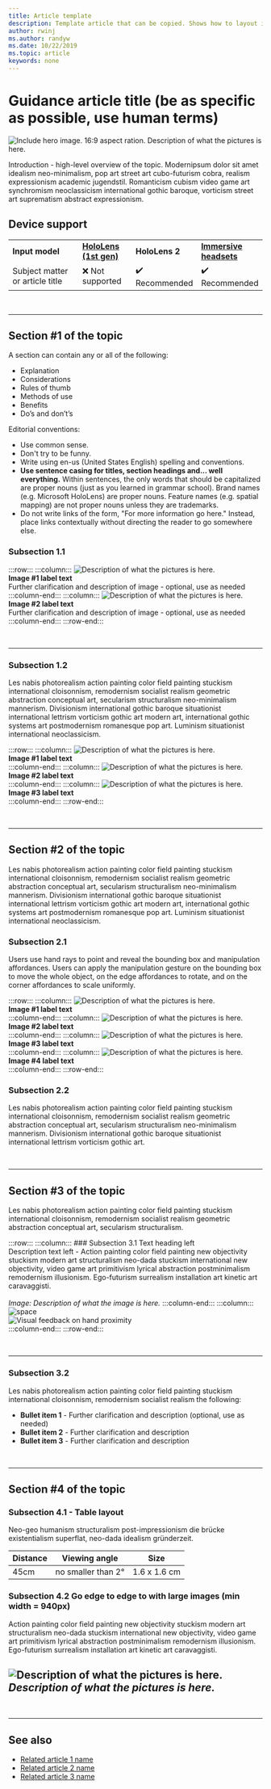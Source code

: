 ```yaml
---
title: Article template
description: Template article that can be copied. Shows how to layout images using  rows and columns.
author: rwinj
ms.author: randyw
ms.date: 10/22/2019
ms.topic: article
keywords: none 
---
```


# Guidance article title (be as specific as possible, use human terms) 

![Include hero image. 16:9 aspect ration. Description of what the pictures is here.](images/image-hero-template.jpg)

Introduction - high-level overview of the topic. Modernipsum dolor sit amet idealism neo-minimalism, pop art street art cubo-futurism cobra, realism expressionism academic jugendstil. Romanticism cubism video game art synchromism neoclassicism international gothic baroque, vorticism street art suprematism abstract expressionism. 

## Device support

<table>
<colgroup>
    <col width="33%" />
    <col width="22%" />
    <col width="22%" />
    <col width="22%" />
</colgroup>
<tr>
     <td><strong>Input model</strong></td>
     <td><a href="hololens-hardware-details.md"><strong>HoloLens (1st gen)</strong></a></td>
     <td><strong>HoloLens 2</strong></td>
     <td><a href="immersive-headset-hardware-details.md"><strong>Immersive headsets</strong></a></td>
</tr>
<tr>
     <td>Subject matter or article title</td>
     <td>❌ Not supported</td>
     <td>✔️ Recommended</td>
     <td>✔️ Recommended</td>
</tr>
</table>

<br>

---

## Section #1 of the topic

A section can contain any or all of the following:  

*   Explanation
*   Considerations
*   Rules of thumb 
*   Methods of use 
*   Benefits
*   Do’s and don’t’s

Editorial conventions:

*   Use common sense.
*   Don't try to be funny.
*   Write using en-us (United States English) spelling and conventions.
*   **Use sentence casing for titles, section headings and... well everything.** Within sentences, the only words that should be capitalized are proper nouns (just as you learned in grammar school). Brand names (e.g. Microsoft HoloLens) are proper nouns. Feature names (e.g. spatial mapping) are not proper nouns unless they are trademarks.
*   Do not write links of the form, "For more information go here." Instead, place links contextually without directing the reader to go somewhere else.


### Subsection 1.1

:::row:::
    :::column:::
        ![Description of what the pictures is here.](images/image-451x451px-2-columns.jpg)<br>
        **Image #1 label text**<br>
        Further clarification and description of image - optional, use as needed
    :::column-end:::
    :::column:::
        ![Description of what the pictures is here.](images/image-451x451px-2-columns.jpg)<br>
        **Image #2 label text**<br>
        Further clarification and description of image - optional, use as needed
    :::column-end:::
:::row-end:::

<br>

---


### Subsection 1.2

Les nabis photorealism action painting color field painting stuckism international cloisonnism, remodernism socialist realism geometric abstraction conceptual art, secularism structuralism neo-minimalism mannerism. Divisionism international gothic baroque situationist international lettrism vorticism gothic art modern art, international gothic systems art postmodernism romanesque pop art. Luminism situationist international neoclassicism.<br>

:::row:::
    :::column:::
       ![Description of what the pictures is here.](images/image-306x306px-3-columns.jpg)<br>
       **Image #1 label text**<br>
    :::column-end:::
    :::column:::
       ![Description of what the pictures is here.](images/image-306x306px-3-columns.jpg)<br>
        **Image #2 label text**<br>
    :::column-end:::
    :::column:::
       ![Description of what the pictures is here.](images/image-306x306px-3-columns.jpg)<br>
       **Image #3 label text**<br>
    :::column-end:::
:::row-end:::

<br>


---

## Section #2 of the topic

Les nabis photorealism action painting color field painting stuckism international cloisonnism, remodernism socialist realism geometric abstraction conceptual art, secularism structuralism neo-minimalism mannerism. Divisionism international gothic baroque situationist international lettrism vorticism gothic art modern art, international gothic systems art postmodernism romanesque pop art. Luminism situationist international neoclassicism.<br>

### Subsection 2.1
Users use hand rays to point and reveal the bounding box and manipulation affordances. Users can apply the manipulation gesture on the bounding box to move the whole object, on the edge affordances to rotate, and on the corner affordances to scale uniformly. <br>

:::row:::
    :::column:::
       ![Description of what the pictures is here.](images/image-226x226px-4-columns.jpg)<br>
       **Image #1 label text**<br>
    :::column-end:::
    :::column:::
       ![Description of what the pictures is here.](images/image-226x226px-4-columns.jpg)<br>
        **Image #2 label text**<br>
    :::column-end:::
    :::column:::
       ![Description of what the pictures is here.](images/image-226x226px-4-columns.jpg)<br>
       **Image #3 label text**<br>
    :::column-end:::
    :::column:::
       ![Description of what the pictures is here.](images/image-226x226px-4-columns.jpg)<br>
       **Image #4 label text**<br>
    :::column-end:::
:::row-end:::


### Subsection 2.2

Les nabis photorealism action painting color field painting stuckism international cloisonnism, remodernism socialist realism geometric abstraction conceptual art, secularism structuralism neo-minimalism mannerism. Divisionism international gothic baroque situationist international lettrism vorticism gothic art.<br>

<br>

---

## Section #3 of the topic

Les nabis photorealism action painting color field painting stuckism international cloisonnism, remodernism socialist realism geometric abstraction conceptual art, secularism structuralism.<br>


:::row:::
    :::column:::
        ### Subsection 3.1 Text heading left<br>
        Description text left - Action painting color field painting new objectivity stuckism modern art structuralism neo-dada stuckism international new objectivity, video game art primitivism lyrical abstraction postminimalism remodernism illusionism. Ego-futurism surrealism installation art kinetic art caravaggisti.<br>
        <br>
        *Image: Description of what the image is here.*
    :::column-end:::
        :::column:::
        ![space](images/spacer-20x582.png)<br>
       ![Visual feedback on hand proximity](images/HoloLens2_Proximity.gif)<br>
    :::column-end:::
:::row-end:::


<br>

---

### Subsection 3.2

Les nabis photorealism action painting color field painting stuckism international cloisonnism, remodernism socialist realism the following:

* **Bullet item 1** - Further clarification and description (optional, use as needed)
* **Bullet item 2** - Further clarification and description
* **Bullet item 3** - Further clarification and description

<br>

---

## Section #4 of the topic

### Subsection 4.1 - Table layout

Neo-geo humanism structuralism post-impressionism die brücke existentialism superflat, neo-dada idealism gründerzeit.

| Distance | Viewing angle | Size |
|---------|---------|---------|
| 45cm  | no smaller than 2° | 1.6 x 1.6 cm |

### Subsection 4.2 Go edge to edge to with large images (min width = 940px)

Action painting color field painting new objectivity stuckism modern art structuralism neo-dada stuckism international new objectivity, video game art primitivism lyrical abstraction postminimalism remodernism illusionism. Ego-futurism surrealism installation art kinetic art caravaggisti.

![Description of what the pictures is here.](images/image-hero-template.jpg)<br>
*Description of what the pictures is here.*
---

<br>

---

## See also
* [Related article 1 name](design.md)
* [Related article 2 name](design.md)
* [Related article 3 name](design.md)



